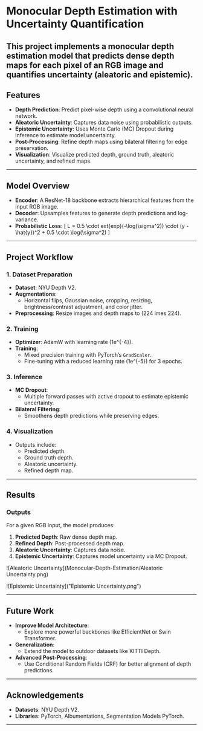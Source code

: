 
# **Monocular Depth Estimation with Uncertainty Quantification**

This project implements a monocular depth estimation model that predicts dense depth maps for each pixel of an RGB image and quantifies uncertainty (aleatoric and epistemic).
---

## **Features**
- **Depth Prediction**: Predict pixel-wise depth using a convolutional neural network.
- **Aleatoric Uncertainty**: Captures data noise using probabilistic outputs.
- **Epistemic Uncertainty**: Uses Monte Carlo (MC) Dropout during inference to estimate model uncertainty.
- **Post-Processing**: Refine depth maps using bilateral filtering for edge preservation.
- **Visualization**: Visualize predicted depth, ground truth, aleatoric uncertainty, and refined maps.

---

## **Model Overview**
- **Encoder**: A ResNet-18 backbone extracts hierarchical features from the input RGB image.
- **Decoder**: Upsamples features to generate depth predictions and log-variance.
- **Probabilistic Loss**:
  \[
  L = 0.5 \cdot 	ext{exp}(-\log(\sigma^2)) \cdot (y - \hat{y})^2 + 0.5 \cdot \log(\sigma^2)
  \]

---

## **Project Workflow**

### **1. Dataset Preparation**
- **Dataset**: NYU Depth V2.
- **Augmentations**:
  - Horizontal flips, Gaussian noise, cropping, resizing, brightness/contrast adjustment, and color jitter.
- **Preprocessing**: Resize images and depth maps to \(224 	imes 224\).

### **2. Training**
- **Optimizer**: AdamW with learning rate \(1e^{-4}\).
- **Training**:
  - Mixed precision training with PyTorch’s `GradScaler`.
  - Fine-tuning with a reduced learning rate \(1e^{-5}\) for 3 epochs.

### **3. Inference**
- **MC Dropout**:
  - Multiple forward passes with active dropout to estimate epistemic uncertainty.
- **Bilateral Filtering**:
  - Smoothens depth predictions while preserving edges.

### **4. Visualization**
- Outputs include:
  - Predicted depth.
  - Ground truth depth.
  - Aleatoric uncertainty.
  - Refined depth map.

---


## **Results**
### **Outputs**
For a given RGB input, the model produces:
1. **Predicted Depth**: Raw dense depth map.
2. **Refined Depth**: Post-processed depth map.
3. **Aleatoric Uncertainty**: Captures data noise.
4. **Epistemic Uncertainty**: Captures model uncertainty via MC Dropout.

![Aleatoric Uncertainty](Monocular-Depth-Estimation/Aleatoric Uncertainty.png)

![Epistemic Uncertainty]("Epistemic Uncertainty.png")


---

## **Future Work**
- **Improve Model Architecture**:
  - Explore more powerful backbones like EfficientNet or Swin Transformer.
- **Generalization**:
  - Extend the model to outdoor datasets like KITTI Depth.
- **Advanced Post-Processing**:
  - Use Conditional Random Fields (CRF) for better alignment of depth predictions.

---

## **Acknowledgements**
- **Datasets**: NYU Depth V2.
- **Libraries**: PyTorch, Albumentations, Segmentation Models PyTorch.

---


